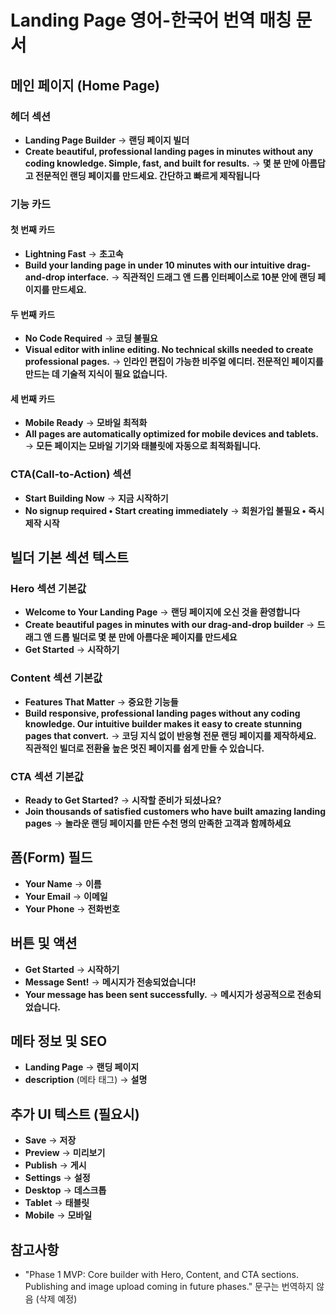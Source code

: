 # Landing Page 영어-한국어 번역 매칭 문서

## 메인 페이지 (Home Page)

### 헤더 섹션
- **Landing Page Builder** → **랜딩 페이지 빌더**
- **Create beautiful, professional landing pages in minutes without any coding knowledge. Simple, fast, and built for results.** → **몇 분 만에 아름답고 전문적인 랜딩 페이지를 만드세요. 간단하고 빠르게 제작됩니다**

### 기능 카드
#### 첫 번째 카드
- **Lightning Fast** → **초고속**
- **Build your landing page in under 10 minutes with our intuitive drag-and-drop interface.** → **직관적인 드래그 앤 드롭 인터페이스로 10분 안에 랜딩 페이지를 만드세요.**

#### 두 번째 카드
- **No Code Required** → **코딩 불필요**
- **Visual editor with inline editing. No technical skills needed to create professional pages.** → **인라인 편집이 가능한 비주얼 에디터. 전문적인 페이지를 만드는 데 기술적 지식이 필요 없습니다.**

#### 세 번째 카드
- **Mobile Ready** → **모바일 최적화**
- **All pages are automatically optimized for mobile devices and tablets.** → **모든 페이지는 모바일 기기와 태블릿에 자동으로 최적화됩니다.**

### CTA(Call-to-Action) 섹션
- **Start Building Now** → **지금 시작하기**
- **No signup required • Start creating immediately** → **회원가입 불필요 • 즉시 제작 시작**

## 빌더 기본 섹션 텍스트

### Hero 섹션 기본값
- **Welcome to Your Landing Page** → **랜딩 페이지에 오신 것을 환영합니다**
- **Create beautiful pages in minutes with our drag-and-drop builder** → **드래그 앤 드롭 빌더로 몇 분 만에 아름다운 페이지를 만드세요**
- **Get Started** → **시작하기**

### Content 섹션 기본값
- **Features That Matter** → **중요한 기능들**
- **Build responsive, professional landing pages without any coding knowledge. Our intuitive builder makes it easy to create stunning pages that convert.** → **코딩 지식 없이 반응형 전문 랜딩 페이지를 제작하세요. 직관적인 빌더로 전환율 높은 멋진 페이지를 쉽게 만들 수 있습니다.**

### CTA 섹션 기본값
- **Ready to Get Started?** → **시작할 준비가 되셨나요?**
- **Join thousands of satisfied customers who have built amazing landing pages** → **놀라운 랜딩 페이지를 만든 수천 명의 만족한 고객과 함께하세요**

## 폼(Form) 필드
- **Your Name** → **이름**
- **Your Email** → **이메일**
- **Your Phone** → **전화번호**

## 버튼 및 액션
- **Get Started** → **시작하기**
- **Message Sent!** → **메시지가 전송되었습니다!**
- **Your message has been sent successfully.** → **메시지가 성공적으로 전송되었습니다.**

## 메타 정보 및 SEO
- **Landing Page** → **랜딩 페이지**
- **description** (메타 태그) → **설명**

## 추가 UI 텍스트 (필요시)
- **Save** → **저장**
- **Preview** → **미리보기**
- **Publish** → **게시**
- **Settings** → **설정**
- **Desktop** → **데스크톱**
- **Tablet** → **태블릿**
- **Mobile** → **모바일**

## 참고사항
- "Phase 1 MVP: Core builder with Hero, Content, and CTA sections. Publishing and image upload coming in future phases." 문구는 번역하지 않음 (삭제 예정)